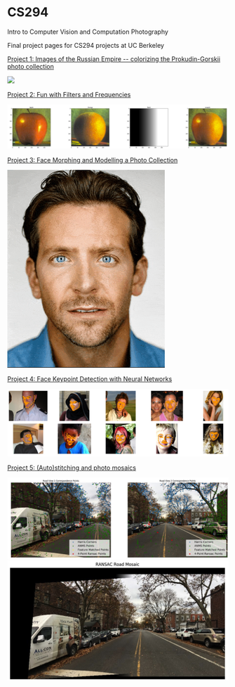 # CS294
Intro to Computer Vision and Computation Photography

Final project pages for CS294 projects at UC Berkeley

[Project 1: Images of the Russian Empire -- colorizing the Prokudin-Gorskii photo collection](https://emaadkhwaja.github.io/CS294/emaad_khwaja_proj1_report/index.html)

![](https://emaadkhwaja.github.io/CS294/emaad_khwaja_proj1_report/images/emir.jpg)

[Project 2: Fun with Filters and Frequencies](https://emaadkhwaja.github.io/CS294/emaad_khwaja_proj_2/index.html)

![](images/orapple.jpg)

[Project 3: Face Morphing and Modelling a Photo Collection](https://emaadkhwaja.github.io/CS294/emaad_khwaja_proj_3/index.html)

![](images/movie.gif)

[Project 4: Face Keypoint Detection with Neural Networks](https://emaadkhwaja.github.io/CS294/emaad_khwaja_proj_4/index.html)

![](images/keypoint.jpg)

[Project 5: (Auto)stitching and photo mosaics](https://emaadkhwaja.github.io/CS294/emaad_khwaja_proj_5/index.html)

![](images/ransac%20points.jpg)
![](images/stitched.jpg)
